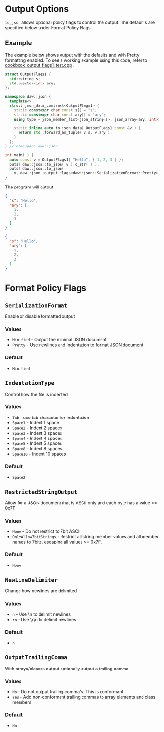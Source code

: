 # Output Options

`to_json` allows optional policy flags to control the output. The default's are specified below under Format Policy
Flags.

## Example

The example below shows output with the defaults and with Pretty formatting enabled.
To see a working example using this code, refer
to [cookbook_output_flags1_test.cpp](https://raw.githubusercontent.com/beached/daw_json_link/v3/tests/src/cookbook_output_flags1_test.cpp)
.

```cpp
struct OutputFlags1 {
  std::string s;
  std::vector<int> ary;
};

namespace daw::json {
  template<>
  struct json_data_contract<OutputFlags1> {
    static constexpr char const s[] = "s";
    static constexpr char const ary[] = "ary";
    using type = json_member_list<json_string<s>, json_array<ary, int>>;

    static inline auto to_json_data( OutputFlags1 const &v ) {
      return std::forward_as_tuple( v.s, v.ary );
    }
  };
} // namespace daw::json

int main( ) {
  auto const v = OutputFlags1{ "Hello", { 1, 2, 3 } };
  puts( daw::json::to_json( v ).c_str( ) );
  puts( daw::json::to_json(
    v, daw::json::output_flags<daw::json::SerializationFormat::Pretty> ).c_str( ) );
}
```

The program will output

```json
{
  "s": "Hello",
  "ary": [
    1,
    2,
    3
  ]
}
```
```json
{
  "s": "Hello",
  "ary": [
    1,
    2,
    3
  ]
}
```

# Format Policy Flags

## `SerializationFormat`

Enable or disable formatted output

### Values

* `Minified` - Output the minimal JSON document
* `Pretty` - Use newlines and indentation to format JSON document

### Default

* `Minified`

## `IndentationType`

Control how the file is indented

### Values

* `Tab` - use tab character for indentation
* `Space1` - Indent 1 space
* `Space2` - Indent 2 spaces
* `Space3` - Indent 3 spaces
* `Space4` - Indent 4 spaces
* `Space5` - Indent 5 spaces
* `Space8` - Indent 8 spaces
* `Space10` - Indent 10 spaces

### Default

* `Space2`

## `RestrictedStringOutput`

Allow for a JSON document that is ASCII only and each byte has a value <= 0x7F

### Values

* `None` - Do not restrict to 7bit ASCII
* `OnlyAllow7bitStrings` - Restrict all string member values and all member names to 7bits, escaping all values >= 0x7F.

### Default

* `None`

## `NewLineDelimiter`

Change how newlines are delimited

### Values

* `n` - Use \n to delimit newlines
* `rn` - Use \r\n to delimit newlines

### Default

* `n`

## `OutputTrailingComma`

With arrays/classes output optionally output a trailing comma

### Values

* `No` - Do not output trailing comma's. This is conformant
* `Yes` - Add non-conformant trailing commas to array elements and class members

### Default

* `No`